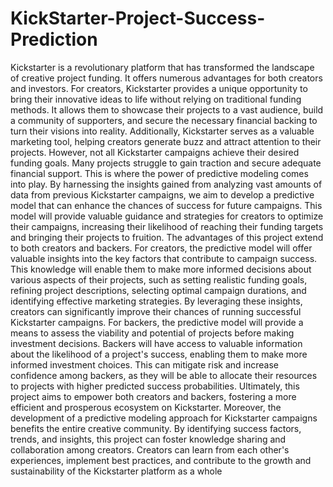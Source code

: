 # KickStarter-Project-Success-Prediction

Kickstarter is a revolutionary platform that has transformed the landscape of creative project funding.
It offers numerous advantages for both creators and investors. For creators, Kickstarter provides a
unique opportunity to bring their innovative ideas to life without relying on traditional funding
methods. It allows them to showcase their projects to a vast audience, build a community of
supporters, and secure the necessary financial backing to turn their visions into reality. Additionally,
Kickstarter serves as a valuable marketing tool, helping creators generate buzz and attract attention to
their projects.
However, not all Kickstarter campaigns achieve their desired funding goals. Many projects struggle to
gain traction and secure adequate financial support. This is where the power of predictive modeling
comes into play. By harnessing the insights gained from analyzing vast amounts of data from previous
Kickstarter campaigns, we aim to develop a predictive model that can enhance the chances of success
for future campaigns. This model will provide valuable guidance and strategies for creators to
optimize their campaigns, increasing their likelihood of reaching their funding targets and bringing
their projects to fruition.
The advantages of this project extend to both creators and backers. For creators, the predictive model
will offer valuable insights into the key factors that contribute to campaign success. This knowledge
will enable them to make more informed decisions about various aspects of their projects, such as
setting realistic funding goals, refining project descriptions, selecting optimal campaign durations, and
identifying effective marketing strategies. By leveraging these insights, creators can significantly
improve their chances of running successful Kickstarter campaigns.
For backers, the predictive model will provide a means to assess the viability and potential of projects
before making investment decisions. Backers will have access to valuable information about the
likelihood of a project's success, enabling them to make more informed investment choices. This can
mitigate risk and increase confidence among backers, as they will be able to allocate their resources to
projects with higher predicted success probabilities. Ultimately, this project aims to empower both
creators and backers, fostering a more efficient and prosperous ecosystem on Kickstarter.
Moreover, the development of a predictive modeling approach for Kickstarter campaigns benefits the
entire creative community. By identifying success factors, trends, and insights, this project can foster
knowledge sharing and collaboration among creators. Creators can learn from each other's
experiences, implement best practices, and contribute to the growth and sustainability of the
Kickstarter platform as a whole
